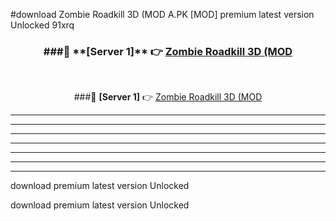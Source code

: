 #download Zombie Roadkill 3D (MOD A.PK [MOD] premium latest version Unlocked 91xrq 



<div align="center">
<h3>###🔹 **[Server 1]** 👉 <a href="https://download1apk.web.app/">Zombie Roadkill 3D (MOD</a></h3><br>


###🔹 **[Server 1]** 👉 <a href="https://download1apk.web.app/">Zombie Roadkill 3D (MOD</a></h3>
</div>



----------------------------------------------------------

----------------------------------------------------------

----------------------------------------------------------

----------------------------------------------------------

----------------------------------------------------------

----------------------------------------------------------

----------------------------------------------------------

download premium latest version Unlocked

download premium latest version Unlocked
